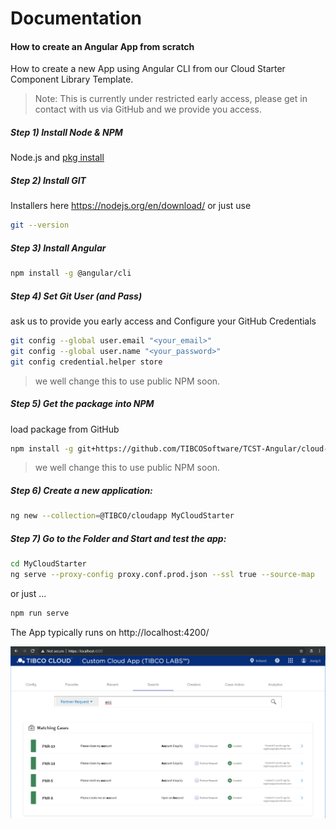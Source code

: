 # Documentation 
#### How to create an Angular App from scratch
How to create a new App using Angular CLI from our Cloud Starter Component Library Template.

> Note: This is currently under restricted early access, please get in contact with us via GitHub and we provide you access.

##### Step 1) Install Node & NPM
Node.js and [pkg install ](https://www.npmjs.com/get-npm)

##### Step 2) Install GIT
Installers here https://nodejs.org/en/download/ or just use

```bash
git --version
```

##### Step 3) Install Angular

```bash
npm install -g @angular/cli
```

##### Step 4) Set Git User (and Pass)
ask us to provide you early access and Configure your GitHub Credentials

```bash
git config --global user.email "<your_email>"
git config --global user.name "<your_password>"
git config credential.helper store
```

> we well change this to use public NPM soon.

##### Step 5) Get the package into NPM
load package from GitHub

```bash
npm install -g git+https://github.com/TIBCOSoftware/TCST-Angular/cloud-starter-application-template.git
```

> we well change this to use public NPM soon.

##### Step 6) Create a new application:

```bash
ng new --collection=@TIBCO/cloudapp MyCloudStarter
```

##### Step 7) Go to the Folder and Start and test the app:

```bash
cd MyCloudStarter
ng serve --proxy-config proxy.conf.prod.json --ssl true --source-map
```

or just ...

```bash
npm run serve
```

The App typically runs on http://localhost:4200/

![alt-text](MyFirstApp.png "early Showcase App Screenshot")

